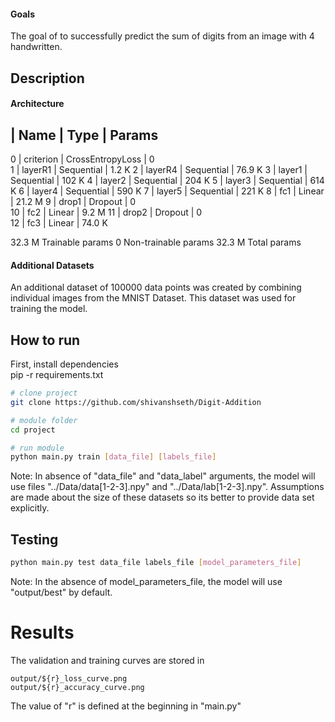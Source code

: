 #### Goals  
The goal of to successfully predict the sum of digits from an image with 4 handwritten.  

## Description   

#### Architecture

   | Name      | Type             | Params
------------------------------------------------
0  | criterion | CrossEntropyLoss | 0     
1  | layerR1   | Sequential       | 1.2 K 
2  | layerR4   | Sequential       | 76.9 K
3  | layer1    | Sequential       | 102 K 
4  | layer2    | Sequential       | 204 K 
5  | layer3    | Sequential       | 614 K 
6  | layer4    | Sequential       | 590 K 
7  | layer5    | Sequential       | 221 K 
8  | fc1       | Linear           | 21.2 M
9  | drop1     | Dropout          | 0     
10 | fc2       | Linear           | 9.2 M 
11 | drop2     | Dropout          | 0     
12 | fc3       | Linear           | 74.0 K

32.3 M    Trainable params
0         Non-trainable params
32.3 M    Total params

#### Additional Datasets

An additional dataset of 100000 data points was created by combining individual images from the MNIST Dataset. This dataset was used for training the model.

## How to run   
First, install dependencies   
pip -r requirements.txt
```bash
# clone project   
git clone https://github.com/shivanshseth/Digit-Addition

# module folder
cd project

# run module  
python main.py train [data_file] [labels_file]
```

Note: In absence of "data_file" and "data_label" arguments, the model will use files "../Data/data[1-2-3].npy" and "../Data/lab[1-2-3].npy". Assumptions are made about the size of these datasets so its better to provide data set explicitly.


## Testing
```bash
python main.py test data_file labels_file [model_parameters_file]
```
Note: In the absence of model_parameters_file, the model will use "output/best" by default.

# Results
The validation and training curves are stored in 
```
output/${r}_loss_curve.png
output/${r}_accuracy_curve.png
```
The value of "r" is defined at the beginning in "main.py"
```
